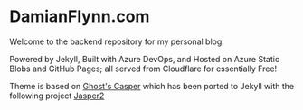 # DamianFlynn.com

Welcome to the backend repository for my personal blog.

Powered by Jekyll, Built with Azure DevOps, and Hosted on Azure Static Blobs and GitHub Pages; all served from Cloudflare for essentially Free!

Theme is based on [Ghost's Casper](https://demo.ghost.io) which has been ported to Jekyll with the following project [Jasper2](https://jekyller.github.io/jasper2)
